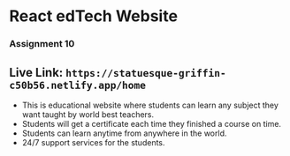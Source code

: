 # React edTech Website
### Assignment 10
## Live Link: `https://statuesque-griffin-c50b56.netlify.app/home`
* This is educational website where students can learn any subject they want taught by world best teachers.
* Students will get a certificate each time they finished a course on time. 
* Students can learn anytime from anywhere in the world. 
* 24/7 support services for the students. 
